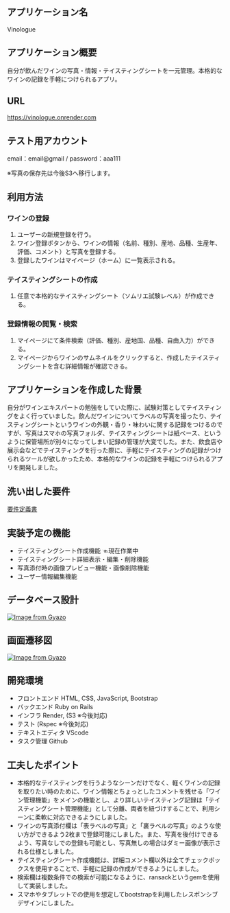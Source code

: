 ## アプリケーション名
Vinologue

## アプリケーション概要
自分が飲んだワインの写真・情報・テイスティングシートを一元管理。本格的なワインの記録を手軽につけられるアプリ。

## URL
https://vinologue.onrender.com

## テスト用アカウント
email：email@gmail  /  password：aaa111

※写真の保存先は今後S3へ移行します。

## 利用方法
### ワインの登録
1. ユーザーの新規登録を行う。
2. ワイン登録ボタンから、ワインの情報（名前、種別、産地、品種、生産年、評価、コメント）と写真を登録する。
3. 登録したワインはマイページ（ホーム）に一覧表示される。
### テイスティングシートの作成
1. 任意で本格的なテイスティングシート（ソムリエ試験レベル）が作成できる。
### 登録情報の閲覧・検索
1. マイページにて条件検索（評価、種別、産地国、品種、自由入力）ができる。
2. マイページからワインのサムネイルをクリックすると、作成したテイスティングシートを含む詳細情報が確認できる。

## アプリケーションを作成した背景
自分がワインエキスパートの勉強をしていた際に、試験対策としてテイスティングをよく行っていました。飲んだワインについてラベルの写真を撮ったり、テイスティングシートというワインの外観・香り・味わいに関する記録をつけるのですが、写真はスマホの写真フォルダ、テイスティングシートは紙ベース、というように保管場所が別々になってしまい記録の管理が大変でした。また、飲食店や展示会などでテイスティングを行った際に、手軽にテイスティングの記録がつけられるツールが欲しかったため、本格的なワインの記録を手軽につけられるアプリを開発しました。

## 洗い出した要件
[要件定義書](https://docs.google.com/spreadsheets/d/1ta_3GaoYquenckBBGd-YntBVzTxk_-qlm5A6bHPTO4g/edit?usp=sharing)

<!-- ## 実装した機能についての画像やGIFおよびその説明 -->

## 実装予定の機能
- テイスティングシート作成機能 ☜現在作業中
- テイスティングシート詳細表示・編集・削除機能
- 写真添付時の画像プレビュー機能・画像削除機能
- ユーザー情報編集機能

## データベース設計
[![Image from Gyazo](https://i.gyazo.com/94c0fcefe6f577e41ae86edecdf5e0fc.png)](https://gyazo.com/94c0fcefe6f577e41ae86edecdf5e0fc)

## 画面遷移図
[![Image from Gyazo](https://i.gyazo.com/f5836b9a2d3289ebf24ada254708b5a3.png)](https://gyazo.com/f5836b9a2d3289ebf24ada254708b5a3)

## 開発環境
- フロントエンド HTML, CSS, JavaScript, Bootstrap
- バックエンド Ruby on Rails
- インフラ Render, (S3 ※今後対応)
- テスト (Rspec ※今後対応)
- テキストエディタ VScode
- タスク管理 Github

<!-- ## ローカルでの動作方法 -->

## 工夫したポイント
- 本格的なテイスティングを行うようなシーンだけでなく、軽くワインの記録を取りたい時のために、ワイン情報とちょっとしたコメントを残せる「ワイン管理機能」をメインの機能とし、より詳しいテイスティング記録は「テイスティングシート管理機能」として分離、両者を紐づけすることで、利用シーンに柔軟に対応できるようにしました。
- ワインの写真添付欄は「表ラベルの写真」と「裏ラベルの写真」のような使い方ができるよう2枚まで登録可能にしました。また、写真を後付けできるよう、写真なしでの登録も可能とし、写真無しの場合はダミー画像が表示される仕様としました。
- テイスティングシート作成機能は、詳細コメント欄以外は全てチェックボックスを使用することで、手軽に記録の作成ができるようにしました。
- 検索欄は複数条件での検索が可能になるように、ransackというgemを使用して実装しました。
- スマホやタブレットでの使用を想定してbootstrapを利用したレスポンシブデザインにしました。

